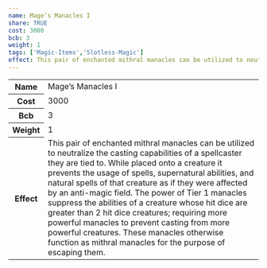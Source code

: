 ```yaml
---
name: Mage’s Manacles I
share: TRUE
cost: 3000
bcb: 3
weight: 1
tags: ['Magic-Items','Slotless-Magic']
effect: This pair of enchanted mithral manacles can be utilized to neutralize the casting capabilities of a spellcaster they are tied to. While placed onto a creature it prevents the usage of spells, supernatural abilities, and natural spells of that creature as if they were affected by an anti-magic field. The power of Tier 1 manacles suppress the abilities of a creature whose hit dice are greater than 2 hit dice creatures; requiring more powerful manacles to prevent casting from more powerful creatures. These manacles otherwise function as mithral manacles for the purpose of escaping them.
---
```

<p><span style="overflow-x: auto;"><table><tbody><tr><th>Name</th><td>Mage’s Manacles I</td></tr><tr><th>Cost</th><td>3000</td></tr><tr><th>Bcb</th><td>3</td></tr><tr><th>Weight</th><td>1</td></tr><tr><th>Effect</th><td>This pair of enchanted mithral manacles can be utilized to neutralize the casting capabilities of a spellcaster they are tied to. While placed onto a creature it prevents the usage of spells, supernatural abilities, and natural spells of that creature as if they were affected by an anti-magic field. The power of Tier 1 manacles suppress the abilities of a creature whose hit dice are greater than 2 hit dice creatures; requiring more powerful manacles to prevent casting from more powerful creatures. These manacles otherwise function as mithral manacles for the purpose of escaping them.</td></tr></tbody></table></span></p>